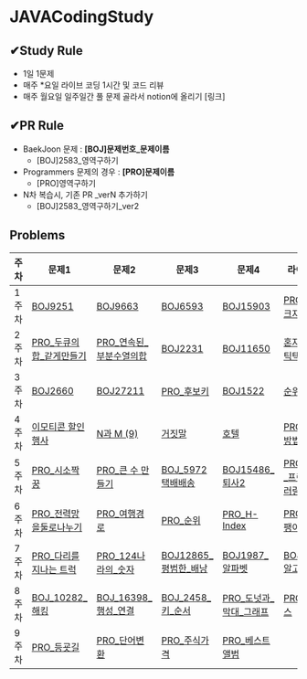 # JAVACodingStudy

##  ✔Study Rule
- 1일 1문제
- 매주 *요일 라이브 코딩 1시간 및 코드 리뷰
- 매주 월요일 일주일간 풀 문제 골라서 notion에 올리기 [링크]

##  ✔PR Rule 
- BaekJoon 문제 : **[BOJ]문제번호_문제이름**
  - [BOJ]2583_영역구하기
- Programmers 문제의 경우 : **[PRO]문제이름**
  - [PRO]영역구하기
- N차 복습시, 기존 PR _verN 추가하기
    - [BOJ]2583_영역구하기_ver2

## Problems
|주차|문제1|문제2|문제3|문제4|라이브코딩|
|---|---|---|---|---|---|
|1주차|[BOJ9251](https://www.acmicpc.net/problem/9251)|[BOJ9663](https://www.acmicpc.net/problem/9663)|[BOJ6593](https://www.acmicpc.net/problem/6593)|[BOJ15903](https://www.acmicpc.net/problem/15903)|[PRO_롤케이크자르기](https://school.programmers.co.kr/learn/courses/30/lessons/132265)|
2주차|[PRO_두큐의합_같게만들기](https://school.programmers.co.kr/learn/courses/30/lessons/118667)|[PRO_연속된_부분수열의합](https://school.programmers.co.kr/learn/courses/30/lessons/178870)|[BOJ2231](https://www.acmicpc.net/problem/2231)|[BOJ11650](https://www.acmicpc.net/problem/11650)|[혼자서 하는 틱택토](https://school.programmers.co.kr/learn/courses/30/lessons/160585)|
3주차|[BOJ2660](https://www.acmicpc.net/problem/2660)|[BOJ27211](https://www.acmicpc.net/problem/27211)|[PRO_후보키](https://school.programmers.co.kr/learn/courses/30/lessons/42890)|[BOJ1522](https://www.acmicpc.net/problem/1522)|[순위 검색](https://school.programmers.co.kr/learn/courses/30/lessons/72412)|
4주차|[이모티콘 할인행사](https://school.programmers.co.kr/learn/courses/30/lessons/150368)|[N과 M (9)](https://www.acmicpc.net/problem/15663) |[거짓말](https://www.acmicpc.net/problem/1043)|[호텔](https://www.acmicpc.net/problem/1106)|[PRO 줄 서는 방법](https://school.programmers.co.kr/learn/courses/30/lessons/12936)|
5주차|[PRO_시소짝꿍](https://school.programmers.co.kr/learn/courses/30/lessons/152996)|[PRO_큰 수 만들기](https://school.programmers.co.kr/learn/courses/30/lessons/42883) |[BOJ_5972택배배송](https://www.acmicpc.net/problem/5972)|[BOJ15486_퇴사2](https://www.acmicpc.net/problem/15486)|[PRO_카카오_프렌즈_컬러링북](https://school.programmers.co.kr/learn/courses/30/lessons/1829#)|
6주차|[PRO_전력망을둘로나누기](https://school.programmers.co.kr/learn/courses/30/lessons/86971)|[PRO_여행경로](https://school.programmers.co.kr/learn/courses/30/lessons/43164)|[PRO_순위](https://school.programmers.co.kr/learn/courses/30/lessons/49191)|[PRO_H-Index](https://school.programmers.co.kr/learn/courses/30/lessons/42747)|[PRO 삼각 달팽이](https://school.programmers.co.kr/learn/courses/30/lessons/68645)|
7주차|[PRO_다리를 지나는 트럭](https://school.programmers.co.kr/learn/courses/30/lessons/42583)|[PRO_124나라의_숫자](https://school.programmers.co.kr/learn/courses/30/lessons/12899)|[BOJ12865_평범한_배낭](https://www.acmicpc.net/problem/12865)|[BOJ1987_알파벳](https://www.acmicpc.net/problem/1987)|[BOJ_1261_알고스팟](https://www.acmicpc.net/problem/1261)|
8주차|[BOJ_10282_해킹](https://www.acmicpc.net/problem/10282)|[BOJ_16398_행성_연결](https://www.acmicpc.net/problem/16398)|[BOJ_2458_키_순서](https://www.acmicpc.net/problem/2458)|[PRO_도넛과_막대_그래프](https://school.programmers.co.kr/learn/courses/30/lessons/258711)|[PRO 프로세스](https://school.programmers.co.kr/learn/courses/30/lessons/42587)|
9주차|[PRO_등굣길](https://school.programmers.co.kr/learn/courses/30/lessons/42898)|[PRO_단어변환](https://school.programmers.co.kr/learn/courses/30/lessons/43163)|[PRO_주식가격](https://school.programmers.co.kr/learn/courses/30/lessons/42584)|[PRO_베스트앨범](https://school.programmers.co.kr/learn/courses/30/lessons/42579)|
